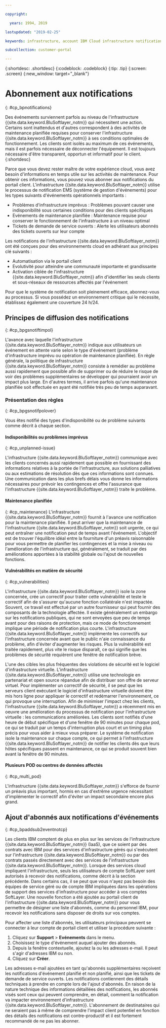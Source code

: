 ```yaml
---

copyright:

  years: 1994, 2019

lastupdated: "2019-02-25"

keywords: infrastructure, account IBM Cloud infrastructure notifications, unplanned infrastructure issues, notifications 

subcollection: customer-portal

---
```


{:shortdesc: .shortdesc}
{:codeblock: .codeblock}
{:tip: .tip}
{:screen: .screen}
{:new_window: target="_blank"}


# Abonnement aux notifications
{: #cp_bpnotifications}

Des événements surviennent parfois au niveau de l'infrastructure {{site.data.keyword.BluSoftlayer_notm}} qui nécessitent une action. Certains sont inattendus et d'autres correspondent à des activités de maintenance planifiée requises pour conserver l'infrastructure {{site.data.keyword.BluSoftlayer_notm}} à ses conditions optimales de fonctionnement. Les clients sont isolés au maximum de ces événements, mais il est parfois nécessaire de déconnecter l'équipement. Il est toujours nécessaire d'être transparent, opportun et informatif pour le client.
{:shortdesc}

Parce que vous devez rester maître de votre expérience cloud, vous avez besoin d'informations en temps utile sur les activités de maintenance. Pour obtenir ces informations, vous pouvez vous abonner aux notifications du portail client. L'infrastructure {{site.data.keyword.BluSoftlayer_notm}} utilise le processus de notification EMS (système de gestion d'événements) pour les types suivants d'événements opérationnels importants :
* Problèmes d'infrastructure imprévus : Problèmes pouvant causer une indisponibilité sous certaines conditions pour des clients spécifiques
* Evénements de maintenance planifiée : Maintenance requise pour conserver le fonctionnement de l'infrastructure à un niveau optimal
* Tickets de demande de service ouverts : Alerte les utilisateurs abonnés des tickets ouverts sur leur compte

Les notifications de l'infrastructure {{site.data.keyword.BluSoftlayer_notm}} ont été conçues pour des environnements cloud en adhérant aux principes clé suivants :
* Automatisation via le portail client
* Evolutivité pour atteindre une communauté importante et grandissante
* Activation ciblée de l'infrastructure {{site.data.keyword.BluSoftlayer_notm}} afin d'identifier les seuls clients et sous-réseaux de ressources affectés par l'événement

Pour que le système de notification soit pleinement efficace, abonnez-vous au processus. Si vous possédez un environnement critique qui le nécessite, établissez également une couverture 24 h/24.


## Principes de diffusion des notifications
{: #cp_bpgsnotiftimpol}

L'avance avec laquelle l'infrastructure {{site.data.keyword.BluSoftlayer_notm}} indique aux utilisateurs un événement en attente varie selon le type d'événement (problème d'infrastructure imprévu ou opération de maintenance planifiée). En règle générale, la politique de infrastructure {{site.data.keyword.BluSoftlayer_notm}} consiste à remédier au problème aussi rapidement que possible afin de supprimer ou de réduire le risque de voir des problèmes supplémentaires se développer qui pourraient avoir un impact plus large. En d'autres termes, il arrive parfois qu'une maintenance planifiée soit effectuée en ayant été notifiée très peu de temps auparavant.

### Présentation des règles
{: #cp_bpgsnotifpolover}

Vous êtes notifié des types d'indisponibilité ou de problème suivants comme décrit à chaque section.

#### Indisponibilités ou problèmes imprévus
{: #cp_unplanned-issue}

L'infrastructure {{site.data.keyword.BluSoftlayer_notm}} communique avec les clients concernés aussi rapidement que possible en fournissant des informations relatives à la portée de l'infrastructure, aux solutions palliatives ou aux estimations de résolution dès que ces informations sont connues. Une communication dans les plus brefs délais vous donne les informations nécessaires pour prévoir les contingences et offre l'assurance que l'infrastructure {{site.data.keyword.BluSoftlayer_notm}} traite le problème.

#### Maintenance planifiée
{: #cp_maintenance}
L'infrastructure {{site.data.keyword.BluSoftlayer_notm}} fournit à l'avance une notification pour la maintenance planifiée. Il peut arriver que la maintenance de l'infrastructure {{site.data.keyword.BluSoftlayer_notm}} soit urgente, ce qui peut entraîner une notification peut de temps avant l'événement. L'objectif est de trouver l'équilibre idéal entre la fourniture d'un préavis raisonnable pour vous permettre de planifier les contingences et la mise à niveau ou l'amélioration de l'infrastructure qui, généralement, se traduit par des améliorations apportées à la stabilité globale ou l'ajout de nouvelles fonctions.

#### Vulnérabilités en matière de sécurité
{: #cp_vulnerabilities}

L'infrastructure {{site.data.keyword.BluSoftlayer_notm}} isole la zone concernée, crée un correctif pour traiter cette vulnérabilité et teste le correctif afin de s'assurer qu'aucune fonction collatérale n'est impactée. Souvent, ce travail est effectué par un autre fournisseur qui peut fournir des composants de la technologie affectée. Il existe généralement un embargo sur les notifications publiques, qui ne sont envoyées que peu de temps avant pour des raisons de protection, mais ce mode de fonctionnement implique une période de notification plus courte. L'infrastructure {{site.data.keyword.BluSoftlayer_notm}} implémente les correctifs sur l'infrastructure concernée avant que le public n'aie connaissance du problème, afin d'éviter d'augmenter les risques. Plus la vulnérabilité est traitée rapidement, plus vite le risque disparaît, ce qui signifie que les problèmes de sécurité requièrent une fenêtre de notification brève.

L'une des cibles les plus fréquentes des violations de sécurité est le logiciel d'infrastructure virtuelle. L'infrastructure {{site.data.keyword.BluSoftlayer_notm}} utilise une technologie en partenariat et open source répandue afin de distribuer son offre de serveur virtuel. Pour implémenter un correctif de sécurité, il se peut que les serveurs client exécutant le logiciel d'infrastructure virtuelle doivent être mis hors ligne pour appliquer le correctif et redémarrer l'environnement, ce qui provoque une interruption. Afin de minimiser l'impact chez les clients, l'infrastructure {{site.data.keyword.BluSoftlayer_notm}} a récemment mis en oeuvre une amélioration du processus de notification pour l'infrastructure virtuelle : les communications améliorées. Les clients sont notifiés d'une heure de début spécifique et d'une fenêtre de 90 minutes pour chaque pod, ce qui se traduit par un temps d'interruption plus court et un timing plus précis pour vous aider à mieux vous préparer. Le système de notification isole la maintenance sur chaque compte, ce qui permet à l'infrastructure {{site.data.keyword.BluSoftlayer_notm}} de notifier les clients dès que leurs hôtes spécifiques passent en maintenance, ce qui se produit souvent bien avant la fenêtre de 90 minutes.

#### Plusieurs POD ou centres de données affectés
{: #cp_multi_pod}

L'infrastructure {{site.data.keyword.BluSoftlayer_notm}} s'efforce de fournir un préavis plus important, hormis en cas d'extrême urgence nécessitant d'implémenter le correctif afin d'éviter un impact secondaire encore plus grand.


## Ajout d'abonnés aux notifications d'événements
{: #cp_bpaddsub2eventnotcp}

Les clients IBM comptent de plus en plus sur les services de l'infrastructure {{site.data.keyword.BluSoftlayer_notm}} (IaaS), que ce soient par des contrats avec IBM pour des services d'infrastructure gérés qui s'exécutent sur l'infrastructure {{site.data.keyword.BluSoftlayer_notm}} ou par des contrats passés directement avec des services de l'infrastructure {{site.data.keyword.BluSoftlayer_notm}}. Lorsque des services cloud impliquent l'infrastructure, seuls les utilisateurs de compte SoftLayer sont autorisés à recevoir des notifications, comme décrit à la section précédente. Dans certains cas, il se peut que vous n'ayez pas besoin des équipes de service géré ou de compte IBM impliquées dans les opérations de support des services d'infrastructure pour accéder à vos comptes SoftLayer. Une nouvelle fonction a été ajoutée au portail client de l'infrastructure {{site.data.keyword.BluSoftlayer_notm}} pour vous permettre de désigner une liste d'abonnés, comme du personnel IBM, pour recevoir les notifications sans disposer de droits sur vos comptes.

Pour affecter une liste d'abonnés, les utilisateurs principaux peuvent se connecter à leur compte de portail client  et utiliser la procédure suivante :
1. Cliquez sur **Support** > **Evénements** dans le menu.
2. Choisissez le type d'événement auquel ajouter des abonnés.
2. Depuis la fenêtre contextuelle, ajoutez la ou les adresses e-mail. Il peut s'agir d'adresses IBM ou non.
3. Cliquez sur **Créer**.

Les adresses e-mail ajoutées en tant qu'abonnés supplémentaires reçoivent les notifications d'événement planifié et non planifié, ainsi que les tickets de demande de service ouverts. Les notifications contiennent des détails techniques à prendre en compte lors de l'ajout d'abonnés. En raison de la nature technique des informations détaillées des notifications, les abonnés visés sont ceux qui peuvent comprendre, en détail, comment la notification va impacter environnement d'infrastructure {{site.data.keyword.BluSoftlayer_notm}}. L'abonnement de destinataires qui ne seraient pas à même de comprendre l'impact client potentiel en fonction des détails des notifications est contre-productif et il est fortement recommandé de ne pas les abonner.
